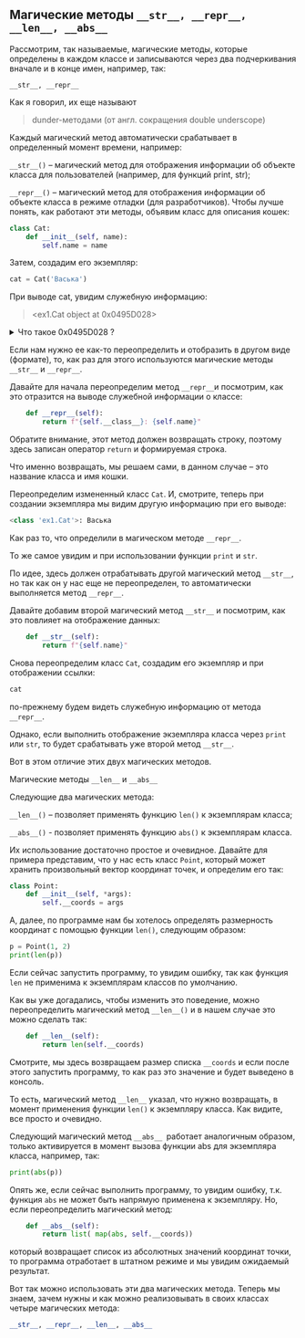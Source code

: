 ## Магические методы `__str__, __repr__, __len__, __abs__`

Рассмотрим, так называемые, магические методы, которые определены в каждом классе и записываются через два подчеркивания вначале и в конце имен, например, так:

`__str__, __repr__`

Как я говорил, их еще называют

> dunder-методами (от англ. сокращения double underscope)

Каждый магический метод автоматически срабатывает в определенный момент времени, например:

`__str__()` – магический метод для отображения информации об объекте класса для пользователей (например, для функций print, str);

`__repr__()` – магический метод для отображения информации об объекте класса в режиме отладки (для разработчиков).
Чтобы лучше понять, как работают эти методы, объявим класс для описания кошек:

```python
class Cat:
    def __init__(self, name):
        self.name = name
```

Затем, создадим его экземпляр:
```python
cat = Cat('Васька')
```

При выводе cat, увидим служебную информацию:

> <ex1.Cat object at 0x0495D028>

<details>
<summary>Что такое 0x0495D028 ? </summary>

```python
print(hex(id(cat)))
print(f'{id(cat):X}')
```
</details>



Если нам нужно ее как-то переопределить и отобразить в другом виде (формате), то, как раз для этого используются магические методы `__str__` и `__repr__`. 

Давайте для начала переопределим метод `__repr__`и посмотрим, как это отразится на выводе служебной информации о классе:

```python
    def __repr__(self):
        return f"{self.__class__}: {self.name}"

```
Обратите внимание, этот метод должен возвращать строку, поэтому здесь записан оператор `return` и формируемая строка. 

Что именно возвращать, мы решаем сами, в данном случае – это название класса и имя кошки.

Переопределим измененный класс `Cat`. И, смотрите, теперь при создании экземпляра мы видим другую информацию при его выводе:


```python
<class 'ex1.Cat'>: Васька
```

Как раз то, что определили в магическом методе `__repr__`. 

То же самое увидим и при использовании функции `print` и `str`. 

По идее, здесь должен отрабатывать другой магический метод `__str__`, но так как он у нас еще не переопределен, то автоматически выполняется метод `__repr__`.

Давайте добавим второй магический метод `__str__` и посмотрим, как это повлияет на отображение данных:

```python
    def __str__(self):
        return f"{self.name}"
```

Снова переопределим класс `Cat`, создадим его экземпляр и при отображении ссылки:
```python
cat
```

по-прежнему будем видеть служебную информацию от метода `__repr__`.  

Однако, если выполнить отображение экземпляра класса через `print` или `str`, то будет срабатывать уже второй метод `__str__`. 

Вот в этом отличие этих двух магических методов.

Магические методы `__len__` и `__abs__`

Следующие два магических метода:

`__len__()` – позволяет применять функцию `len()` к экземплярам класса;

`__abs__()` - позволяет применять функцию `abs()` к экземплярам класса.

Их использование достаточно простое и очевидное. 
Давайте для примера представим, что у нас есть класс `Point`, который может хранить произвольный вектор координат точек, и определим его так:

```python
class Point:
    def __init__(self, *args):
        self.__coords = args
```
А, далее, по программе нам бы хотелось определять размерность координат с помощью функции `len()`, следующим образом:

```python
p = Point(1, 2)
print(len(p))
```
Если сейчас запустить программу, то увидим ошибку, так как функция `len` не применима к экземплярам классов по умолчанию. 

Как вы уже догадались, чтобы изменить это поведение, можно переопределить магический метод `__len__()` и в нашем случае это можно сделать так:

```python
    def __len__(self):
        return len(self.__coords)
```
Смотрите, мы здесь возвращаем размер списка `__coords` и если после этого запустить программу, то как раз это значение и будет выведено в консоль. 

То есть, магический метод `__len__` указал, что нужно возвращать, в момент применения функции `len()` к экземпляру класса. Как видите, все просто и очевидно.

Следующий магический метод `__abs__ `работает аналогичным образом, только активируется в момент вызова функции abs для экземпляра класса, например, так:

```python
print(abs(p))
```
Опять же, если сейчас выполнить программу, то увидим ошибку, т.к. функция `abs` не может быть напрямую применена к экземпляру. Но, если переопределить магический метод:

```python
    def __abs__(self):
        return list( map(abs, self.__coords))
```
который возвращает список из абсолютных значений координат точки, то программа отработает в штатном режиме и мы увидим ожидаемый результат.

Вот так можно использовать эти два магических метода. 
Теперь мы знаем, зачем нужны и как можно реализовывать в своих классах четыре магических метода:


```python
__str__, __repr__, __len__, __abs__
```
